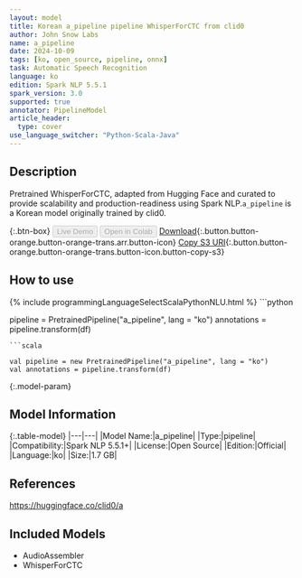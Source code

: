 ```yaml
---
layout: model
title: Korean a_pipeline pipeline WhisperForCTC from clid0
author: John Snow Labs
name: a_pipeline
date: 2024-10-09
tags: [ko, open_source, pipeline, onnx]
task: Automatic Speech Recognition
language: ko
edition: Spark NLP 5.5.1
spark_version: 3.0
supported: true
annotator: PipelineModel
article_header:
  type: cover
use_language_switcher: "Python-Scala-Java"
---
```


## Description

Pretrained WhisperForCTC, adapted from Hugging Face and curated to provide scalability and production-readiness using Spark NLP.`a_pipeline` is a Korean model originally trained by clid0.

{:.btn-box}
<button class="button button-orange" disabled>Live Demo</button>
<button class="button button-orange" disabled>Open in Colab</button>
[Download](https://s3.amazonaws.com/auxdata.johnsnowlabs.com/public/models/a_pipeline_ko_5.5.1_3.0_1728442153257.zip){:.button.button-orange.button-orange-trans.arr.button-icon}
[Copy S3 URI](s3://auxdata.johnsnowlabs.com/public/models/a_pipeline_ko_5.5.1_3.0_1728442153257.zip){:.button.button-orange.button-orange-trans.button-icon.button-copy-s3}

## How to use



<div class="tabs-box" markdown="1">
{% include programmingLanguageSelectScalaPythonNLU.html %}
```python

pipeline = PretrainedPipeline("a_pipeline", lang = "ko")
annotations =  pipeline.transform(df)   

```
```scala

val pipeline = new PretrainedPipeline("a_pipeline", lang = "ko")
val annotations = pipeline.transform(df)

```
</div>

{:.model-param}
## Model Information

{:.table-model}
|---|---|
|Model Name:|a_pipeline|
|Type:|pipeline|
|Compatibility:|Spark NLP 5.5.1+|
|License:|Open Source|
|Edition:|Official|
|Language:|ko|
|Size:|1.7 GB|

## References

https://huggingface.co/clid0/a

## Included Models

- AudioAssembler
- WhisperForCTC